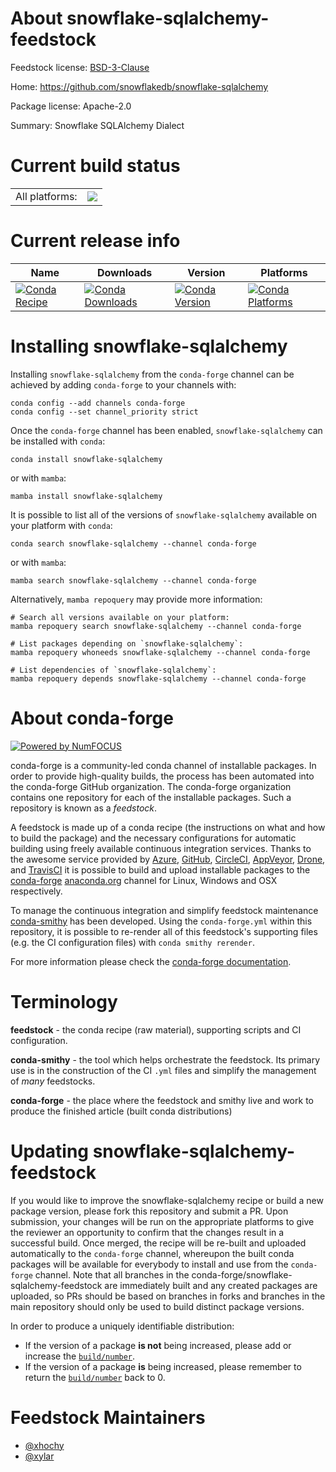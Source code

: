 About snowflake-sqlalchemy-feedstock
====================================

Feedstock license: [BSD-3-Clause](https://github.com/conda-forge/snowflake-sqlalchemy-feedstock/blob/main/LICENSE.txt)

Home: https://github.com/snowflakedb/snowflake-sqlalchemy

Package license: Apache-2.0

Summary: Snowflake SQLAlchemy Dialect

Current build status
====================


<table><tr><td>All platforms:</td>
    <td>
      <a href="https://dev.azure.com/conda-forge/feedstock-builds/_build/latest?definitionId=8903&branchName=main">
        <img src="https://dev.azure.com/conda-forge/feedstock-builds/_apis/build/status/snowflake-sqlalchemy-feedstock?branchName=main">
      </a>
    </td>
  </tr>
</table>

Current release info
====================

| Name | Downloads | Version | Platforms |
| --- | --- | --- | --- |
| [![Conda Recipe](https://img.shields.io/badge/recipe-snowflake--sqlalchemy-green.svg)](https://anaconda.org/conda-forge/snowflake-sqlalchemy) | [![Conda Downloads](https://img.shields.io/conda/dn/conda-forge/snowflake-sqlalchemy.svg)](https://anaconda.org/conda-forge/snowflake-sqlalchemy) | [![Conda Version](https://img.shields.io/conda/vn/conda-forge/snowflake-sqlalchemy.svg)](https://anaconda.org/conda-forge/snowflake-sqlalchemy) | [![Conda Platforms](https://img.shields.io/conda/pn/conda-forge/snowflake-sqlalchemy.svg)](https://anaconda.org/conda-forge/snowflake-sqlalchemy) |

Installing snowflake-sqlalchemy
===============================

Installing `snowflake-sqlalchemy` from the `conda-forge` channel can be achieved by adding `conda-forge` to your channels with:

```
conda config --add channels conda-forge
conda config --set channel_priority strict
```

Once the `conda-forge` channel has been enabled, `snowflake-sqlalchemy` can be installed with `conda`:

```
conda install snowflake-sqlalchemy
```

or with `mamba`:

```
mamba install snowflake-sqlalchemy
```

It is possible to list all of the versions of `snowflake-sqlalchemy` available on your platform with `conda`:

```
conda search snowflake-sqlalchemy --channel conda-forge
```

or with `mamba`:

```
mamba search snowflake-sqlalchemy --channel conda-forge
```

Alternatively, `mamba repoquery` may provide more information:

```
# Search all versions available on your platform:
mamba repoquery search snowflake-sqlalchemy --channel conda-forge

# List packages depending on `snowflake-sqlalchemy`:
mamba repoquery whoneeds snowflake-sqlalchemy --channel conda-forge

# List dependencies of `snowflake-sqlalchemy`:
mamba repoquery depends snowflake-sqlalchemy --channel conda-forge
```


About conda-forge
=================

[![Powered by
NumFOCUS](https://img.shields.io/badge/powered%20by-NumFOCUS-orange.svg?style=flat&colorA=E1523D&colorB=007D8A)](https://numfocus.org)

conda-forge is a community-led conda channel of installable packages.
In order to provide high-quality builds, the process has been automated into the
conda-forge GitHub organization. The conda-forge organization contains one repository
for each of the installable packages. Such a repository is known as a *feedstock*.

A feedstock is made up of a conda recipe (the instructions on what and how to build
the package) and the necessary configurations for automatic building using freely
available continuous integration services. Thanks to the awesome service provided by
[Azure](https://azure.microsoft.com/en-us/services/devops/), [GitHub](https://github.com/),
[CircleCI](https://circleci.com/), [AppVeyor](https://www.appveyor.com/),
[Drone](https://cloud.drone.io/welcome), and [TravisCI](https://travis-ci.com/)
it is possible to build and upload installable packages to the
[conda-forge](https://anaconda.org/conda-forge) [anaconda.org](https://anaconda.org/)
channel for Linux, Windows and OSX respectively.

To manage the continuous integration and simplify feedstock maintenance
[conda-smithy](https://github.com/conda-forge/conda-smithy) has been developed.
Using the ``conda-forge.yml`` within this repository, it is possible to re-render all of
this feedstock's supporting files (e.g. the CI configuration files) with ``conda smithy rerender``.

For more information please check the [conda-forge documentation](https://conda-forge.org/docs/).

Terminology
===========

**feedstock** - the conda recipe (raw material), supporting scripts and CI configuration.

**conda-smithy** - the tool which helps orchestrate the feedstock.
                   Its primary use is in the construction of the CI ``.yml`` files
                   and simplify the management of *many* feedstocks.

**conda-forge** - the place where the feedstock and smithy live and work to
                  produce the finished article (built conda distributions)


Updating snowflake-sqlalchemy-feedstock
=======================================

If you would like to improve the snowflake-sqlalchemy recipe or build a new
package version, please fork this repository and submit a PR. Upon submission,
your changes will be run on the appropriate platforms to give the reviewer an
opportunity to confirm that the changes result in a successful build. Once
merged, the recipe will be re-built and uploaded automatically to the
`conda-forge` channel, whereupon the built conda packages will be available for
everybody to install and use from the `conda-forge` channel.
Note that all branches in the conda-forge/snowflake-sqlalchemy-feedstock are
immediately built and any created packages are uploaded, so PRs should be based
on branches in forks and branches in the main repository should only be used to
build distinct package versions.

In order to produce a uniquely identifiable distribution:
 * If the version of a package **is not** being increased, please add or increase
   the [``build/number``](https://docs.conda.io/projects/conda-build/en/latest/resources/define-metadata.html#build-number-and-string).
 * If the version of a package **is** being increased, please remember to return
   the [``build/number``](https://docs.conda.io/projects/conda-build/en/latest/resources/define-metadata.html#build-number-and-string)
   back to 0.

Feedstock Maintainers
=====================

* [@xhochy](https://github.com/xhochy/)
* [@xylar](https://github.com/xylar/)


